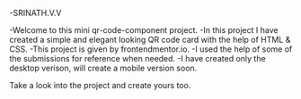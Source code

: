 -SRINATH.V.V

-Welcome to this mini qr-code-component project.
-In this project I have created a simple and elegant looking QR code card with the help of HTML & CSS.
-This project is given by frontendmentor.io.
-I used the help of some of the submissions for reference when needed.
-I have created only the desktop verison, will create a mobile version soon.

Take a look into the project and create yours too.
